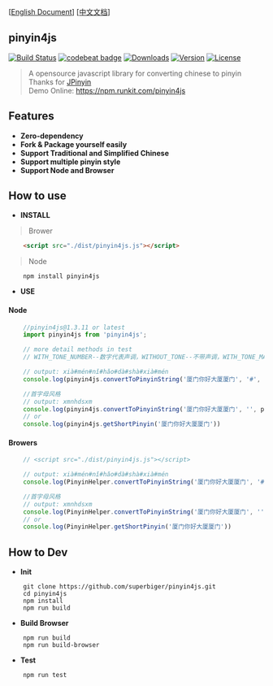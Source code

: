 [[English Document](https://github.com/superbiger/pinyin4js/blob/master/README_EN.md)]
[[中文文档](https://github.com/superbiger/pinyin4js/blob/master/README.md)]

## pinyin4js  
<a href="https://circleci.com/gh/superbiger/pinyin4js/master"><img src="https://img.shields.io/circleci/project/superbiger/pinyin4js/master.svg" alt="Build Status"></a>
<a href="https://codebeat.co/projects/github-com-superbiger-pinyin4js-master"><img alt="codebeat badge" src="https://codebeat.co/badges/66eb52ae-bd9e-47d6-84cd-8c01cc01b46f" /></a>
<a href="https://www.npmjs.com/package/pinyin4js"><img src="https://img.shields.io/npm/dt/pinyin4js.svg" alt="Downloads"></a>
<a href="https://www.npmjs.com/package/pinyin4js"><img src="https://img.shields.io/npm/v/pinyin4js.svg" alt="Version"></a>
<a href="https://www.npmjs.com/package/pinyin4js"><img src="https://img.shields.io/npm/l/pinyin4js.svg" alt="License"></a> 
> A opensource javascript library for converting chinese to pinyin  
Thanks for [JPinyin](https://github.com/stuxuhai/jpinyin)    
> Demo Online: https://npm.runkit.com/pinyin4js  

## Features
* **Zero-dependency**  
* **Fork & Package yourself easily**    
* **Support Traditional and Simplified Chinese**  
* **Support multiple pinyin style**  
* **Support Node and Browser**  

## How to use

* **INSTALL**
> Brower
```html
    <script src="./dist/pinyin4js.js"></script>
```
> Node
```
    npm install pinyin4js
```

* **USE**

#### Node

```javascript
    //pinyin4js@1.3.11 or latest
    import pinyin4js from 'pinyin4js';

    // more detail methods in test
    // WITH_TONE_NUMBER--数字代表声调，WITHOUT_TONE--不带声调，WITH_TONE_MARK--带声调

    // output: xià#mén#nǐ#hǎo#dà#shà#xià#mén
    console.log(pinyin4js.convertToPinyinString('厦门你好大厦厦门', '#', pinyin4js.WITH_TONE_MARK))

    //首字母风格
    // output: xmnhdsxm
    console.log(pinyin4js.convertToPinyinString('厦门你好大厦厦门', '', pinyin4js.FIRST_LETTER))
    // or
    console.log(pinyin4js.getShortPinyin('厦门你好大厦厦门'))
```

#### Browers

```javascript
    // <script src="./dist/pinyin4js.js"></script>

    // output: xià#mén#nǐ#hǎo#dà#shà#xià#mén
    console.log(PinyinHelper.convertToPinyinString('厦门你好大厦厦门', '#', PinyinFormat.WITH_TONE_MARK))

    //首字母风格
    // output: xmnhdsxm
    console.log(PinyinHelper.convertToPinyinString('厦门你好大厦厦门', '', PinyinFormat.FIRST_LETTER))
    // or
    console.log(PinyinHelper.getShortPinyin('厦门你好大厦厦门'))
```

## How to Dev

* **Init**
```
    git clone https://github.com/superbiger/pinyin4js.git
    cd pinyin4js
    npm install
    npm run build
```  
  
* **Build Browser**
```
    npm run build
    npm run build-browser
```  

* **Test**
```  
    npm run test
```
